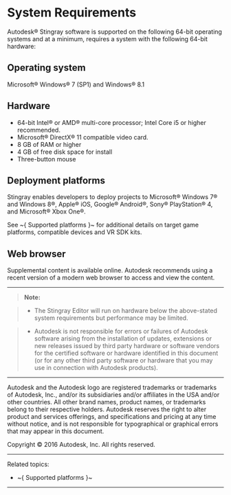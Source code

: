 # System Requirements

Autodesk® Stingray software is supported on the following 64-bit operating systems and at a minimum, requires a system with the following 64-bit hardware:

## Operating system

Microsoft® Windows® 7 (SP1) and Windows® 8.1

## Hardware

- 64-bit Intel® or AMD® multi-core processor; Intel Core i5 or higher recommended.
- Microsoft® DirectX® 11 compatible video card.
- 8 GB of RAM or higher
- 4 GB of free disk space for install
- Three-button mouse

## Deployment platforms

Stingray enables developers to deploy projects to Microsoft® Windows 7® and Windows 8®, Apple® iOS, Google® Android®, Sony® PlayStation® 4, and Microsoft® Xbox One®.

See ~{ Supported platforms }~ for additional details on target game platforms, compatible devices and VR SDK kits.

## Web browser

Supplemental content is available online. Autodesk recommends using a recent version of a modern web browser to access and view the content.

* * *

> **Note:**

> - The Stingray Editor will run on hardware below the above-stated system requirements but performance may be limited.

> - Autodesk is not responsible for errors or failures of Autodesk software arising from the installation of updates, extensions or new releases issued by third party hardware or software vendors for the certified software or hardware identified in this document (or for any other third party software or hardware that you may use in connection with Autodesk products).

* * *

Autodesk and the Autodesk logo are registered trademarks or trademarks of Autodesk, Inc., and/or its subsidiaries and/or affiliates in the USA and/or other countries. All other brand names, product names, or trademarks belong to their respective holders. Autodesk reserves the right to alter product and services offerings, and specifications and pricing at any time without notice, and is not responsible for typographical or graphical errors that may appear in this document.

Copyright © 2016 Autodesk, Inc. All rights reserved.

---
Related topics:
-	~{ Supported platforms }~
---
